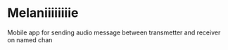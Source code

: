 # Melaniiiiiiiie
Mobile app for sending audio message between transmetter and receiver on named chan
